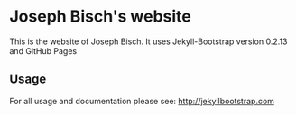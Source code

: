 # Joseph Bisch's website

This is the website of Joseph Bisch. It uses Jekyll-Bootstrap version 0.2.13 and GitHub Pages

## Usage

For all usage and documentation please see: <http://jekyllbootstrap.com>
